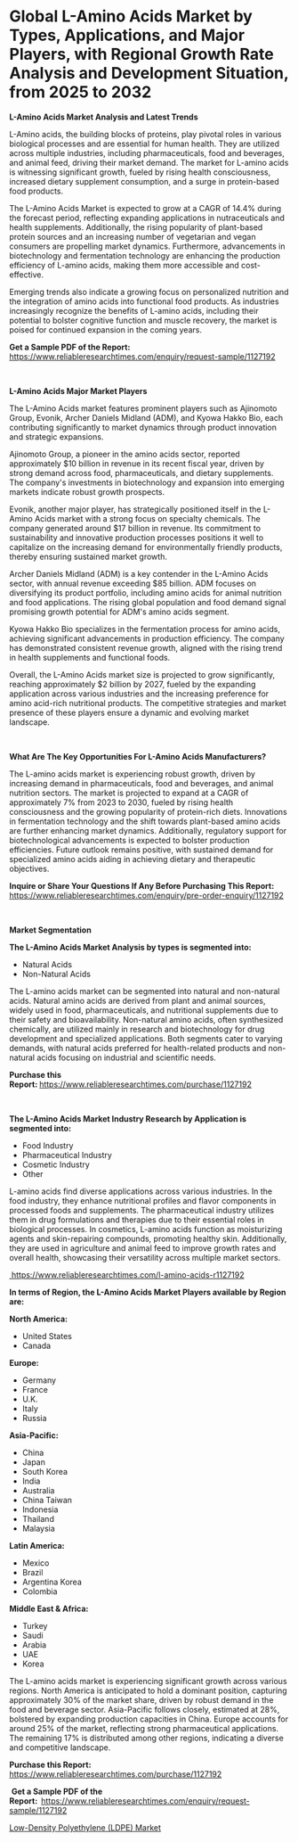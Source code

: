 <p><h1>Global L-Amino Acids Market by Types, Applications, and Major Players, with Regional Growth Rate Analysis and Development Situation, from 2025 to 2032</h1></p><p><strong>L-Amino Acids Market Analysis and Latest Trends</strong></p>
<p><p>L-Amino acids, the building blocks of proteins, play pivotal roles in various biological processes and are essential for human health. They are utilized across multiple industries, including pharmaceuticals, food and beverages, and animal feed, driving their market demand. The market for L-amino acids is witnessing significant growth, fueled by rising health consciousness, increased dietary supplement consumption, and a surge in protein-based food products.</p><p>The L-Amino Acids Market is expected to grow at a CAGR of 14.4% during the forecast period, reflecting expanding applications in nutraceuticals and health supplements. Additionally, the rising popularity of plant-based protein sources and an increasing number of vegetarian and vegan consumers are propelling market dynamics. Furthermore, advancements in biotechnology and fermentation technology are enhancing the production efficiency of L-amino acids, making them more accessible and cost-effective.</p><p>Emerging trends also indicate a growing focus on personalized nutrition and the integration of amino acids into functional food products. As industries increasingly recognize the benefits of L-amino acids, including their potential to bolster cognitive function and muscle recovery, the market is poised for continued expansion in the coming years.</p></p>
<p><strong>Get a Sample PDF of the Report:&nbsp;</strong> <a href="https://www.reliableresearchtimes.com/enquiry/request-sample/1127192?utm_campaign=1940&utm_medium=2&utm_source=Github&utm_content=ia&utm_term=05022025&utm_id=l-amino-acids">https://www.reliableresearchtimes.com/enquiry/request-sample/1127192</a></p>
<p>&nbsp;</p>
<p><strong>L-Amino Acids Major Market Players</strong></p>
<p><p>The L-Amino Acids market features prominent players such as Ajinomoto Group, Evonik, Archer Daniels Midland (ADM), and Kyowa Hakko Bio, each contributing significantly to market dynamics through product innovation and strategic expansions.</p><p>Ajinomoto Group, a pioneer in the amino acids sector, reported approximately $10 billion in revenue in its recent fiscal year, driven by strong demand across food, pharmaceuticals, and dietary supplements. The company's investments in biotechnology and expansion into emerging markets indicate robust growth prospects.</p><p>Evonik, another major player, has strategically positioned itself in the L-Amino Acids market with a strong focus on specialty chemicals. The company generated around $17 billion in revenue. Its commitment to sustainability and innovative production processes positions it well to capitalize on the increasing demand for environmentally friendly products, thereby ensuring sustained market growth.</p><p>Archer Daniels Midland (ADM) is a key contender in the L-Amino Acids sector, with annual revenue exceeding $85 billion. ADM focuses on diversifying its product portfolio, including amino acids for animal nutrition and food applications. The rising global population and food demand signal promising growth potential for ADM's amino acids segment.</p><p>Kyowa Hakko Bio specializes in the fermentation process for amino acids, achieving significant advancements in production efficiency. The company has demonstrated consistent revenue growth, aligned with the rising trend in health supplements and functional foods.</p><p>Overall, the L-Amino Acids market size is projected to grow significantly, reaching approximately $2 billion by 2027, fueled by the expanding application across various industries and the increasing preference for amino acid-rich nutritional products. The competitive strategies and market presence of these players ensure a dynamic and evolving market landscape.</p></p>
<p>&nbsp;</p>
<p><strong>What Are The Key Opportunities For L-Amino Acids Manufacturers?</strong></p>
<p><p>The L-amino acids market is experiencing robust growth, driven by increasing demand in pharmaceuticals, food and beverages, and animal nutrition sectors. The market is projected to expand at a CAGR of approximately 7% from 2023 to 2030, fueled by rising health consciousness and the growing popularity of protein-rich diets. Innovations in fermentation technology and the shift towards plant-based amino acids are further enhancing market dynamics. Additionally, regulatory support for biotechnological advancements is expected to bolster production efficiencies. Future outlook remains positive, with sustained demand for specialized amino acids aiding in achieving dietary and therapeutic objectives.</p></p>
<p><strong>Inquire or Share Your Questions If Any Before Purchasing This Report:</strong> <a href="https://www.reliableresearchtimes.com/enquiry/pre-order-enquiry/1127192?utm_campaign=1940&utm_medium=2&utm_source=Github&utm_content=ia&utm_term=05022025&utm_id=l-amino-acids">https://www.reliableresearchtimes.com/enquiry/pre-order-enquiry/1127192</a></p>
<p>&nbsp;</p>
<p><strong>Market Segmentation</strong></p>
<p><strong>The L-Amino Acids Market Analysis by types is segmented into:</strong></p>
<p><ul><li>Natural Acids</li><li>Non-Natural Acids</li></ul></p>
<p><p>The L-amino acids market can be segmented into natural and non-natural acids. Natural amino acids are derived from plant and animal sources, widely used in food, pharmaceuticals, and nutritional supplements due to their safety and bioavailability. Non-natural amino acids, often synthesized chemically, are utilized mainly in research and biotechnology for drug development and specialized applications. Both segments cater to varying demands, with natural acids preferred for health-related products and non-natural acids focusing on industrial and scientific needs.</p></p>
<p><strong>Purchase this Report:&nbsp;</strong><a href="https://www.reliableresearchtimes.com/purchase/1127192?utm_campaign=1940&utm_medium=2&utm_source=Github&utm_content=ia&utm_term=05022025&utm_id=l-amino-acids">https://www.reliableresearchtimes.com/purchase/1127192</a></p>
<p>&nbsp;</p>
<p><strong>The L-Amino Acids Market Industry Research by Application is segmented into:</strong></p>
<p><ul><li>Food Industry</li><li>Pharmaceutical Industry</li><li>Cosmetic Industry</li><li>Other</li></ul></p>
<p><p>L-amino acids find diverse applications across various industries. In the food industry, they enhance nutritional profiles and flavor components in processed foods and supplements. The pharmaceutical industry utilizes them in drug formulations and therapies due to their essential roles in biological processes. In cosmetics, L-amino acids function as moisturizing agents and skin-repairing compounds, promoting healthy skin. Additionally, they are used in agriculture and animal feed to improve growth rates and overall health, showcasing their versatility across multiple market sectors.</p></p>
<p><a href="https://www.reliableresearchtimes.com/l-amino-acids-r1127192?utm_campaign=1940&utm_medium=2&utm_source=Github&utm_content=ia&utm_term=05022025&utm_id=l-amino-acids">&nbsp;https://www.reliableresearchtimes.com/l-amino-acids-r1127192</a></p>
<p><strong>In terms of Region, the L-Amino Acids Market Players available by Region are:</strong></p>
<p>
    <p> <strong> North America: </strong>
        <ul>
            <li>United States</li>
            <li>Canada</li>
        </ul>
        </p> 
    <p> <strong> Europe: </strong>
        <ul>
            <li>Germany</li>
            <li>France</li>
            <li>U.K.</li>
            <li>Italy</li>
            <li>Russia</li>
        </ul>
        </p> 
    <p> <strong> Asia-Pacific: </strong>
        <ul>
            <li>China</li>
            <li>Japan</li>
            <li>South Korea</li>
            <li>India</li>
            <li>Australia</li>
            <li>China Taiwan</li>
            <li>Indonesia</li>
            <li>Thailand</li>
            <li>Malaysia</li>
        </ul>
        </p> 
    <p> <strong> Latin America: </strong>
        <ul>
            <li>Mexico</li>
            <li>Brazil</li>
            <li>Argentina Korea</li>
            <li>Colombia</li>
        </ul>
        </p> 
    <p> <strong> Middle East & Africa: </strong>
        <ul>
            <li>Turkey</li>
            <li>Saudi</li>
            <li>Arabia</li>
            <li>UAE</li>
            <li>Korea</li>
        </ul>
    </p>
    </p>
<p><p>The L-amino acids market is experiencing significant growth across various regions. North America is anticipated to hold a dominant position, capturing approximately 30% of the market share, driven by robust demand in the food and beverage sector. Asia-Pacific follows closely, estimated at 28%, bolstered by expanding production capacities in China. Europe accounts for around 25% of the market, reflecting strong pharmaceutical applications. The remaining 17% is distributed among other regions, indicating a diverse and competitive landscape.</p></p>
<p><strong>Purchase this Report: </strong><a href="https://www.reliableresearchtimes.com/purchase/1127192?utm_campaign=1940&utm_medium=2&utm_source=Github&utm_content=ia&utm_term=05022025&utm_id=l-amino-acids">https://www.reliableresearchtimes.com/purchase/1127192</a></p>
<p>&nbsp;<strong>Get a Sample PDF of the Report:&nbsp;&nbsp;</strong><a href="https://www.reliableresearchtimes.com/enquiry/request-sample/1127192?utm_campaign=1940&utm_medium=2&utm_source=Github&utm_content=ia&utm_term=05022025&utm_id=l-amino-acids">https://www.reliableresearchtimes.com/enquiry/request-sample/1127192</a></p>
<p><strong></strong></p>
<p><p><a href="https://github.com/hgf64gh/Market-Research-Report-List-1/blob/main/low-density-polyethylene-ldpe-market.md?utm_campaign=1940&utm_medium=2&utm_source=Github&utm_content=ia&utm_term=05022025&utm_id=l-amino-acids">Low-Density Polyethylene (LDPE) Market</a></p></p>